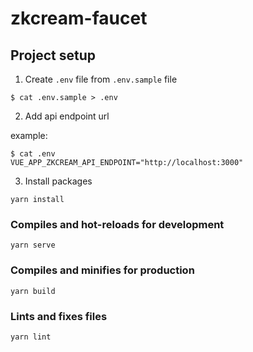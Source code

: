 # zkcream-faucet

## Project setup

1. Create `.env` file from `.env.sample` file

```
$ cat .env.sample > .env
```

2. Add api endpoint url

example:

```
$ cat .env
VUE_APP_ZKCREAM_API_ENDPOINT="http://localhost:3000" 
```

3. Install packages

```
yarn install
```

### Compiles and hot-reloads for development
```
yarn serve
```

### Compiles and minifies for production
```
yarn build
```

### Lints and fixes files
```
yarn lint
```
